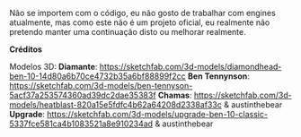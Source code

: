 Não se importem com o código, eu não gosto de trabalhar com engines atualmente, mas como este não é um projeto oficial,
eu realmente não pretendo manter uma continuação disto ou melhorar realmente.

**Créditos**

Modelos 3D:
**Diamante**: https://sketchfab.com/3d-models/diamondhead-ben-10-14d80a6b70ce4732b35a6bf88899f2cc
**Ben Tennynson**: https://sketchfab.com/3d-models/ben-tennyson-5acf37a253574360ad39dc2dae35383f
**Chamas**: https://sketchfab.com/3d-models/heatblast-820a15e5fdfc4b62a64208d2338af33c & austinthebear 
**Upgrade**: https://sketchfab.com/3d-models/upgrade-ben-10-classic-5337fce581ca4b1083521a8e910234ad & austinthebear 
